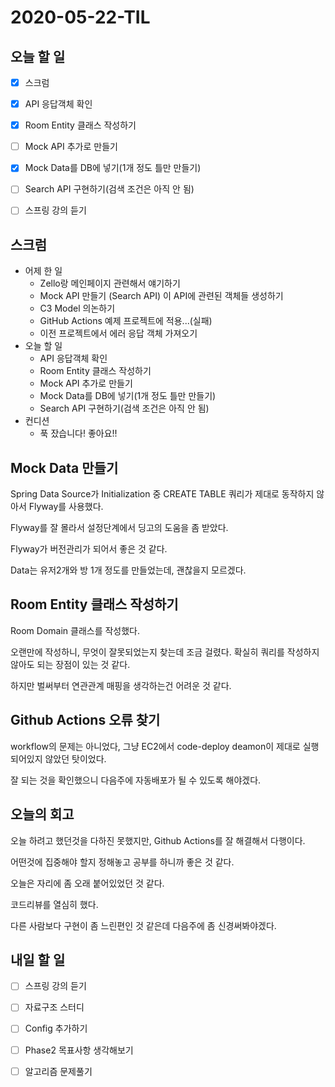 # 2020-05-22-TIL

## 오늘 할 일

- [x] 스크럼

- [x] API 응답객체 확인
- [x] Room Entity 클래스 작성하기
- [ ] Mock API 추가로 만들기
- [x] Mock Data를 DB에 넣기(1개 정도 틀만 만들기)
- [ ] Search API 구현하기(검색 조건은 아직 안 됨)
- [ ] 스프링 강의 듣기

## 스크럼
- 어제 한 일
    - Zello랑 메인페이지 관련해서 얘기하기
    - Mock API 만들기 (Search API) 이 API에 관련된 객체들 생성하기
    - C3 Model 의논하기
    - GitHub Actions 예제 프로젝트에 적용...(실패)
    - 이전 프로젝트에서 에러 응답 객체 가져오기
- 오늘 할 일
    - API 응답객체 확인
    - Room Entity 클래스 작성하기
    - Mock API 추가로 만들기
    - Mock Data를 DB에 넣기(1개 정도 틀만 만들기)
    - Search API 구현하기(검색 조건은 아직 안 됨)
- 컨디션
    - 푹 잤습니다! 좋아요!!

## Mock Data 만들기

Spring Data Source가 Initialization 중 CREATE TABLE 쿼리가 제대로 동작하지 않아서 Flyway를 사용했다.

Flyway를 잘 몰라서 설정단계에서 딩고의 도움을 좀 받았다.

Flyway가 버전관리가 되어서 좋은 것 같다.

Data는 유저2개와 방 1개 정도를 만들었는데, 괜찮을지 모르겠다.

## Room Entity 클래스 작성하기

Room Domain 클래스를 작성했다.

오랜만에 작성하니, 무엇이 잘못되었는지 찾는데 조금 걸렸다. 확실히 쿼리를 작성하지 않아도 되는 장점이 있는 것 같다.

하지만 벌써부터 연관관계 매핑을 생각하는건 어려운 것 같다.

## Github Actions 오류 찾기

workflow의 문제는 아니었다, 그냥 EC2에서 code-deploy deamon이 제대로 실행되어있지 않았던 탓이었다.

잘 되는 것을 확인했으니 다음주에 자동배포가 될 수 있도록 해야겠다.

## 오늘의 회고

오늘 하려고 했던것을 다하진 못했지만, Github Actions를 잘 해결해서 다행이다.

어떤것에 집중해야 할지 정해놓고 공부를 하니까 좋은 것 같다.

오늘은 자리에 좀 오래 붙어있었던 것 같다.

코드리뷰를 열심히 했다.

다른 사람보다 구현이 좀 느린편인 것 같은데 다음주에 좀 신경써봐야겠다.

## 내일 할 일

- [ ] 스프링 강의 듣기
- [ ] 자료구조 스터디
- [ ] Config 추가하기
- [ ] Phase2 목표사항 생각해보기
- [ ] 알고리즘 문제풀기

